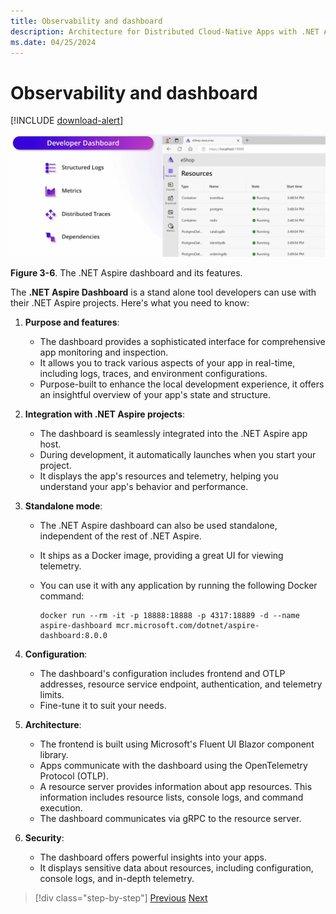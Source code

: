```yaml
---
title: Observability and dashboard 
description: Architecture for Distributed Cloud-Native Apps with .NET Aspire & Containers | Observability and dashboard 
ms.date: 04/25/2024
---
```


# Observability and dashboard

[!INCLUDE [download-alert](../includes/download-alert.md)]

![A diagram and screenshot of the .NET Aspire dashboard.](media/dashboard.png)

**Figure 3-6**. The .NET Aspire dashboard and its features.

The **.NET Aspire Dashboard** is a stand alone tool developers can use with their .NET Aspire projects. Here's what you need to know:

1. **Purpose and features**:

   - The dashboard provides a sophisticated interface for comprehensive app monitoring and inspection.
   - It allows you to track various aspects of your app in real-time, including logs, traces, and environment configurations.
   - Purpose-built to enhance the local development experience, it offers an insightful overview of your app's state and structure.

1. **Integration with .NET Aspire projects**:

   - The dashboard is seamlessly integrated into the .NET Aspire app host.
   - During development, it automatically launches when you start your project.
   - It displays the app's resources and telemetry, helping you understand your app's behavior and performance.

1. **Standalone mode**:

   - The .NET Aspire dashboard can also be used standalone, independent of the rest of .NET Aspire.
   - It ships as a Docker image, providing a great UI for viewing telemetry.
   - You can use it with any application by running the following Docker command:

     ```docker
     docker run --rm -it -p 18888:18888 -p 4317:18889 -d --name aspire-dashboard mcr.microsoft.com/dotnet/aspire-dashboard:8.0.0
     ```

1. **Configuration**:

   - The dashboard's configuration includes frontend and OTLP addresses, resource service endpoint, authentication, and telemetry limits.
   - Fine-tune it to suit your needs.

1. **Architecture**:

   - The frontend is built using Microsoft's Fluent UI Blazor component library.
   - Apps communicate with the dashboard using the OpenTelemetry Protocol (OTLP).
   - A resource server provides information about app resources. This information includes resource lists, console logs, and command execution.
   - The dashboard communicates via gRPC to the resource server.

1. **Security**:

   - The dashboard offers powerful insights into your apps.
   - It displays sensitive data about resources, including configuration, console logs, and in-depth telemetry.

>[!div class="step-by-step"]
>[Previous](integrations.md)
>[Next](../architecting-distributed-cloud-native-applications/why-choose-distributed-architecture.md)
